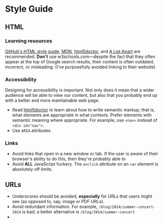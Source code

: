 # Style Guide

## HTML

### Learning resources

[GitHub's HTML style guide][],  [MDN][], [html5doctor][], and [A List Apart][]
are recommended. **Don't** use w3schools.com&mdash;despite the fact that they
often appear at the top of Google search results, their content is often
outdated, incorrect, or misleading. (I've purposefully avoided linking to their
website)

### Accessibility

Designing for accessibility is important. Not only does it mean that a wider
audience will be able to view our content, but also that you probably end up
with a better and more maintainable web page.

* Read [html5doctor][] to learn about how to write semantic markup; that is,
  what elements are appropriate in what contexts. Prefer elements with semantic
  meaning where appropriate. For example, use `<nav>` instead of `<div
  id="nav">`.
* Use `ARIA` attributes.

### Links

* Avoid links that open in a new window or tab. If the user is aware of their
  browser's ability to do this, then they're probably able to
* Avoid **ALL** JavaScript fuckery. The `onclick` attribute on an `<a>`
  element is absolutely off limits.

## URLs

* Underscores should be avoided, **especially** for URLs that users might see
  (as opposed to, say, image or PDF URLs).
* Avoid redundant information. For example, `/blog/2014/summer-concert-2014`
  is bad; a better alternative is `/blog/2014/summer-concert`
*

[GitHub's HTML style guide]: https://github.com/styleguide/templates
[MDN]: https://developer.mozilla.org/en-US/docs/Web/HTML
[html5doctor]: http://html5doctor.com/
[A List Apart]: http://alistapart.com/

